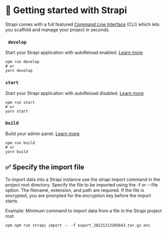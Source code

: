 # 🚀 Getting started with Strapi

Strapi comes with a full featured [Command Line Interface](https://docs.strapi.io/dev-docs/cli) (CLI) which lets you scaffold and manage your project in seconds.

### ` develop`

Start your Strapi application with autoReload enabled. [Learn more](https://docs.strapi.io/dev-docs/cli#strapi-develop)

```
npm run develop
# or
yarn develop
```

### `start`

Start your Strapi application with autoReload disabled. [Learn more](https://docs.strapi.io/dev-docs/cli#strapi-start)

```
npm run start
# or
yarn start
```

### `build`

Build your admin panel. [Learn more](https://docs.strapi.io/dev-docs/cli#strapi-build)

```
npm run build
# or
yarn build
```

## ✅ Specify the import file

To import data into a Strapi instance use the strapi import command in the project root directory. Specify the file to be imported using the -f or --file option. The filename, extension, and path are required. If the file is encrypted, you are prompted for the encryption key before the import starts.

Example: Minimum command to import data from a file in the Strapi project root

```
npm npm run strapi import -- -f export_20221213105643.tar.gz.enc
```
